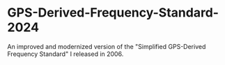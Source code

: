 # GPS-Derived-Frequency-Standard-2024
An improved and modernized version of the "Simplified GPS-Derived Frequency Standard" I released in 2006.
